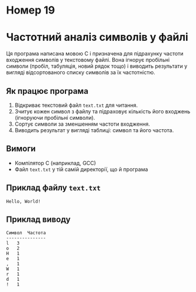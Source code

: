 # Номер 19

# Частотний аналіз символів у файлі

Ця програма написана мовою C і призначена для підрахунку частоти входження символів у текстовому файлі. Вона ігнорує пробільні символи (пробіл, табуляція, новий рядок тощо) і виводить результати у вигляді відсортованого списку символів за їх частотністю.

## Як працює програма
1. Відкриває текстовий файл `text.txt` для читання.
2. Зчитує кожен символ з файлу та підраховує кількість його входжень (ігноруючи пробільні символи).
3. Сортує символи за зменшенням частоти входження.
4. Виводить результат у вигляді таблиці: символ та його частота.

## Вимоги
- Компілятор C (наприклад, GCC)
- Файл `text.txt` у тій самій директорії, що й програма

## Приклад файлу `text.txt`
```
Hello, World!
```

## Приклад виводу
```
Символ	Частота	
---------------
l	3
o	2
H	1
e	1
,	1
W	1
r	1
d	1
!	1
```

